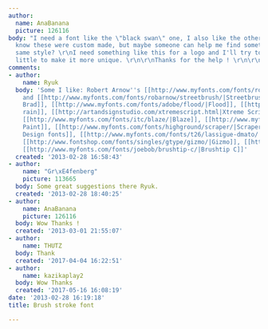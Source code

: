 ```yaml
---
author:
  name: AnaBanana
  picture: 126116
body: "I need a font like the \"black swan\" one, I also like the other one. \r\n\r\nI
  know these were custom made, but maybe someone can help me find something in the
  same style? \r\nI need something like this for a logo and I'll try to adapt it a
  little to make it more unique. \r\n\r\nThanks for the help ! \r\n\r\n[img:sites/default/files/old-images/092011-055656PM_078_3838.BSWAN_.jpeg]\r\n\r\n[img:sites/default/files/old-images/ec9071e4b0d8a72a94dc721986da0c28_6404.jpg]"
comments:
- author:
    name: Ryuk
  body: 'Some I like: Robert Arnow''s [[http://www.myfonts.com/fonts/robarnow/mustang/|Mustang]]
    and [[http://www.myfonts.com/fonts/robarnow/streetbrush/|Streetbrush]], [[http://www.letterheadfonts.com/fonts/raggedbrad.php|Ragged
    Brad]], [[http://www.myfonts.com/fonts/adobe/flood/|Flood]], [[http://www.dafont.com/wolfsrain.font|Wolf''s
    rain]], [[http://artandsignstudio.com/xtremescript.html|Xtreme Script]], [[http://www.letterheadfonts.com/fonts/asylum.php|Asylum]],
    [[http://www.myfonts.com/fonts/itc/blaze/|Blaze]], [[http://www.myfonts.com/fonts/highground/fresh-paint/|Fresh
    Paint]], [[http://www.myfonts.com/fonts/highground/scraper/|Scraper]], [[http://www.hunglandesign.com/?page_id=7|Hunglan
    Design fonts]], [[http://www.myfonts.com/fonts/t26/lassigue-dmato/|Lassigue D''mato]],
    [[http://www.fontshop.com/fonts/singles/gtype/gizmo/|Gizmo]], [[http://www.myfonts.com/fonts/bluevinyl/fashionista-bv/|Fashionista]],
    [[http://www.myfonts.com/fonts/joebob/brushtip-c/|Brushtip C]]'
  created: '2013-02-28 16:58:43'
- author:
    name: "Gr\xE4fenberg"
    picture: 113665
  body: Some great suggestions there Ryuk.
  created: '2013-02-28 18:40:25'
- author:
    name: AnaBanana
    picture: 126116
  body: Wow Thanks !
  created: '2013-03-01 21:55:07'
- author:
    name: THUTZ
  body: Thank
  created: '2017-04-04 16:22:51'
- author:
    name: kazikaplay2
  body: Wow Thanks
  created: '2017-05-16 16:08:19'
date: '2013-02-28 16:19:18'
title: Brush stroke font

---
```

